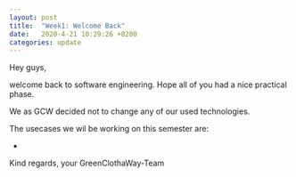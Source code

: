 ```yaml
---
layout: post
title:  "Week1: Welcome Back"
date:   2020-4-21 10:29:26 +0200
categories: update
---
```


Hey guys,

welcome back to software engineering. Hope all of you had a nice practical phase.

We as GCW decided not to change any of our used technologies.

The usecases we wil be working on this semester are:

- 

Kind regards,
your GreenClothaWay-Team
